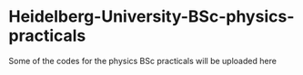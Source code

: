 # Heidelberg-University-BSc-physics-practicals
Some of the codes for the physics BSc practicals will be uploaded here
